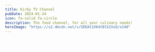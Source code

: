 ```yaml
---
title: Kirby TV Channel
pubDate: 2024-01-24
icon: fa-solid fa-circle
description: The food channel, for all your culinary needs!
heroImage: "https://s2.dmcdn.net/v/SREAt1VK4tBlbIXxO/x240"
---
```


<p style="color:white;">The Kirby TV Channel lets you watch episodes of Kirby: Right Back At Ya! on your Wii.</p>
